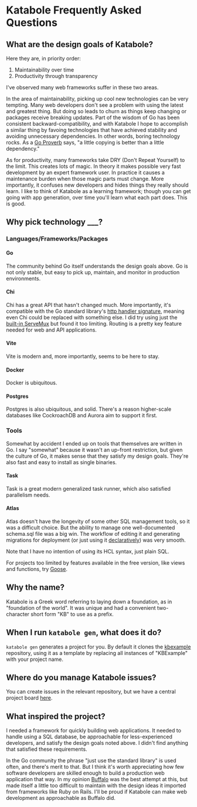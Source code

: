 # Katabole Frequently Asked Questions

## What are the design goals of Katabole?

Here they are, in priority order:

1. Maintainability over time
2. Productivity through transparency

I've observed many web frameworks suffer in these two areas.

In the area of maintainability, picking up cool new technologies can be very tempting. Many web developers don't see a
problem with using the latest and greatest thing. But doing so leads to churn as things keep changing or packages
receive breaking updates. Part of the wisdom of Go has been consistent backward-compatibility, and with Katabole I hope
to accomplish a similar thing by favoing technologies that have achieved stability and avoiding unnecessary
dependencies. In other words, boring technology rocks. As a [Go Proverb](https://go-proverbs.github.io/) says, "a little
copying is better than a little dependency."

As for productivity, many frameworks take DRY (Don't Repeat Yourself) to the limit. This creates lots of magic. In
theory it makes possible very fast development by an expert framework user. In practice it causes a maintenance burden
when those magic parts must change. More importantly, it confuses new developers and hides things they really should
learn. I like to think of Katabole as a learning framework; though you can get going with app generation, over time
you'll learn what each part does. This is good.

## Why pick technology ___?

### Languages/Frameworks/Packages

#### Go

The community behind Go itself understands the design goals above. Go is not only stable, but easy to pick up, maintain,
and monitor in production environments.

#### Chi

Chi has a great API that hasn't changed much. More importantly, it's compatible with the Go standard library's [http
handler signature](https://pkg.go.dev/net/http#Handle), meaning even Chi could be replaced with something else. I did
try using just the [built-in ServeMux](https://pkg.go.dev/net/http#ServeMux) but found it too limiting. Routing is a
pretty key feature needed for web and API applications.

#### Vite

Vite is modern and, more importantly, seems to be here to stay.

#### Docker

Docker is ubiquitous.

#### Postgres

Postgres is also ubiquitous, and solid. There's a reason higher-scale databases like CockroachDB and Aurora aim to
support it first.

### Tools

Somewhat by accident I ended up on tools that themselves are written in Go. I say "somewhat" because it wasn't an
up-front restriction, but given the culture of Go, it makes sense that they satisfy my design goals. They're also fast
and easy to install as single binaries.

#### Task

Task is a great modern generalized task runner, which also satisfied parallelism needs.

#### Atlas

Atlas doesn't have the longevity of some other SQL management tools, so it was a difficult choice. But the ability to
manage one well-documented schema.sql file was a big win. The workflow of editing it and generating migrations for
deployment (or just using it [declaratively](https://atlasgo.io/declarative/apply)) was very smooth.

Note that I have no intention of using its HCL syntax, just plain SQL.

For projects too limited by features available in the free version, like views and functions, try
[Goose](https://github.com/pressly/goose).

## Why the name?

Katabole is a Greek word referring to laying down a foundation, as in "foundation of the world". It was unique and had a
convenient two-character short form "KB" to use as a prefix.

## When I run `katabole gen`, what does it do?

`katabole gen` generates a project for you. By default it clones the [kbexample](https://github.com/katabole/kbexample)
repository, using it as a template by replacing all instances of "KBExample" with your project name.

## Where do you manage Katabole issues?

You can create issues in the relevant repository, but we have a central project board
[here](https://github.com/orgs/katabole/projects/1).

## What inspired the project?

I needed a framework for quickly building web applications. It needed to handle using a SQL database, be approachable
for less-experienced developers, and satisfy the design goals noted above. I didn't find anything that satisfied these
requirements.

In the Go community the phrase "just use the standard library" is used often, and there's merit to that. But I think
it's worth appreciating how few software developers are skilled enough to build a production web application that way.
In my opinion [Buffalo](https://github.com/gobuffalo/buffalo) was the best attempt at this, but made itself a little too
difficult to maintain with the design ideas it imported from frameworks like Ruby on Rails. I'll be proud if Katabole
can make web development as approachable as Buffalo did.
